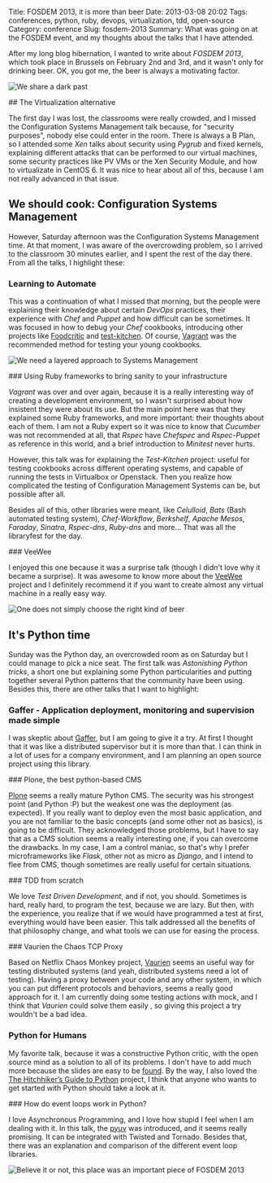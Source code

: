 Title: FOSDEM 2013, it is more than beer
Date: 2013-03-08 20:02
Tags: conferences, python, ruby, devops, virtualization, tdd, open-source
Category: conference
Slug: fosdem-2013
Summary: What was going on at the FOSDEM event, and my thoughts about the talks that I have attended.

After my long blog hibernation, I wanted to write about *FOSDEM 2013*, which took place in Brussels on February 2nd and 3rd, and it wasn't only for drinking beer. OK, you got me, the beer is always a motivating factor.

![We share a dark past](http://i.imgur.com/Il4kdf4.jpg)


## The Virtualization alternative

The first day I was lost, the classrooms were really crowded, and I missed the Configuration Systems Management talk because, for "security purposes", nobody else could enter in the room. There is always a B Plan, so I attended some *Xen* talks about security using *Pygrub* and fixed kernels, explaining different attacks that can be performed to our virtual machines, some security practices like PV VMs or the Xen Security Module, and how to virtualizate in CentOS 6. It was nice to hear about all of this, because I am not really advanced in that issue.


## We should cook: Configuration Systems Management

However, Saturday afternoon was the Configuration Systems Management time. At that moment, I was aware of the overcrowding problem, so I arrived to the classroom 30 minutes earlier, and I spent the rest of the day there. From all the talks, I highlight these:

### Learning to Automate

This was a continuation of what I missed that morning, but the people were explaining their knowledge about certain *DevOps* practices, their experience with *Chef* and *Puppet* and how difficult can be sometimes. It was focused in how to debug your *Chef* cookbooks, introducing other projects like [Foodcritic](http://acrmp.github.com/foodcritic/) and [test-kitchen](https://github.com/opscode/test-kitchen). Of course, [Vagrant](http://www.vagrantup.com/) was the recommended method for testing your young cookbooks.

![We need a layered approach to Systems Management](http://i.imgur.com/bvFEbyM.jpg)

### Using Ruby frameworks to bring sanity to your infrastructure

*Vagrant* was over and over again, because it is a really interesting way of creating a development environment, so I wasn't surprised about how insistent they were about its use. But the main point here was that they explained some Ruby frameworks, and more important: their thoughts about each of them. I am not a Ruby expert so it was nice to know that *Cucumber* was not recommended at all, that *Rspec* have *Chefspec* and *Rspec-Puppet* as reference in this world, and a brief introduction to *Minitest* never hurts.

However, this talk was for explaining the *Test-Kitchen* project: useful for testing cookbooks across different operating systems, and capable of running the tests in Virtualbox or Openstack. Then you realize how complicated the testing of Configuration Management Systems can be, but possible after all.

Besides all of this, other libraries were meant, like *Celulloid*, *Bats* (Bash automated testing system), *Chef-Workflow*, *Berkshelf*, *Apache Mesos*, *Faraday*, *Sinatra*, *Rspec-dns*, *Ruby-dns* and more... That was all the libraryfest for the day.

### VeeWee

I enjoyed this one because it was a surprise talk (though I didn't love why it became a surprise). It was awesome to know more about the [VeeWee](https://github.com/jedi4ever/veewee) project and I definitely recommend it if you want to create almost any virtual machine in a really easy way.

![One does not simply choose the right kind of beer](http://i.imgur.com/Xrv3xC0.jpg)


## It's Python time

Sunday was the Python day, an overcrowded room as on Saturday but I could manage to pick a nice seat. The first talk was *Astonishing Python tricks*, a short one but explaining some Python particularities and putting together several Python patterns that the community have been using. Besides this, there are other talks that I want to highlight:

### Gaffer - Application deployment, monitoring and supervision made simple

I was skeptic about [Gaffer](http://gaffer.readthedocs.org/), but I am going to give it a try. At first I thought that it was like a distributed supervisor but it is more than that. I can think in a lot of uses for a company environment, and I am planning an open source project using this library.

### Plone, the best python-based CMS

[Plone](http://plone.org/) seems a really mature Python CMS. The security was his strongest point (and Python :P) but the weakest one was the deployment (as expected). If you really want to deploy even the most basic application, and you are not familiar to the basic concepts (and some other not as basics), is going to be difficult. They acknowledged those problems, but I have to say that as a CMS solution seems a really interesting one, if you can overcome the drawbacks. In my case, I am a control maniac, so that's why I prefer microframeworks like *Flask*, other not as micro as *Django*, and I intend to flee from CMS, though sometimes are really useful for certain situations.

### TDD from scratch

We love *Test Driven Development*, and if not, you should. Sometimes is hard, really hard, to program the test, because we are lazy. But then, with the experience, you realize that if we would have programmed a test at first, everything would have been easier. This talk addressed all the benefits of that philosophy change, and what tools we can use for easing the process.

### Vaurien the Chaos TCP Proxy

Based on Netflix Chaos Monkey project, [Vaurien](http://vaurien.readthedocs.org/) seems an useful way for testing distributed systems (and yeah, distributed systems need a lot of testing). Having a proxy between your code and any other system, in which you can put different protocols and behaviors, seems a really good approach for it. I am currently doing some testing actions with mock, and I think that *Vaurien* could solve them easily , so giving this project a try wouldn't be a bad idea.

### Python for Humans

My favorite talk, because it was a constructive Python critic, with the open source mind as a solution to all of its problems. I don't have to add much more because the slides are easy to be [found](https://speakerdeck.com/kennethreitz/python-for-humans). By the way, I also loved the [The Hitchhiker’s Guide to Python](http://python-guide.org)</a> project, I think that anyone who wants to get started with Python should take a look at it.

### How do event loops work in Python?

I love Asynchronous Programming, and I love how stupid I feel when I am dealing with it. In this talk, the [pyuv](http://pyuv.readthedocs.org) was introduced, and it seems really promising. It can be integrated with Twisted and Tornado. Besides that, there was an explanation and comparison of the different event loop libraries.

![Believe it or not, this place was an important piece of FOSDEM 2013](http://i.imgur.com/pWQSUZk.jpg)
